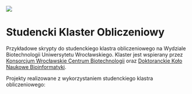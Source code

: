 ![](http://know.wroc.pl/wp-content/uploads/2014/08/LogoKnow.png)

# Studencki Klaster Obliczeniowy

Przykładowe skrypty do studenckiego klastra obliczeniowego na Wydziale Biotechnologii Uniwersytetu Wrocławskiego. Klaster jest wspierany przez [Konsorcjum Wrocławskie Centrum Biotechnologii](http://know.wroc.pl/) oraz [Doktoranckie Koło Naukowe Bioinformatyki](http://michbur.github.io/DKNB/).

Projekty realizowane z wykorzystaniem studenckiego klastra obliczeniowego:

